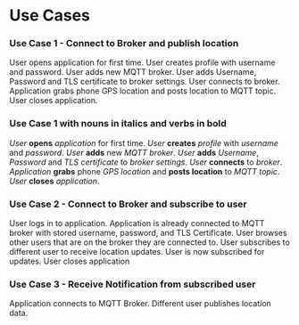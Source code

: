# Use Cases
### Use Case 1 - Connect to Broker and publish location

User opens application for first time. User creates profile with username and password. User adds new MQTT broker. User adds Username, Password and TLS certificate to broker settings. User connects to broker. Application grabs phone GPS location and posts location to MQTT topic. User closes application.

### Use Case 1 with nouns in italics and verbs in bold

*User* **opens** *application* for first time. *User* **creates** *profile* with *username* and *password*. *User* **adds** new *MQTT broker*. *User* **adds** *Username*, *Password* and *TLS certificate* to *broker settings*. *User* **connects** to *broker*. *Application* **grabs** phone *GPS location* and **posts location** to *MQTT topic*. *User* **closes** *application*.

### Use Case 2 - Connect to Broker and subscribe to user
User logs in to application. Application is already connected to MQTT broker with stored username, password, and TLS Certificate. User browses other users that are on the broker they are connected to. User subscribes to different user to receive location updates. User is now subscribed for updates. User closes application


### Use Case 3 - Receive Notification from subscribed user
Application connects to MQTT Broker. Different user publishes location data. 




